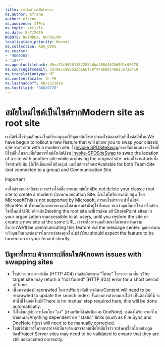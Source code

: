 ```yaml
---
title: สมัยใหม่ไซต์เป็นไซต์ราก
ms.author: efrene
author: efrene
ms.audience: ITPro
ms.topic: article
ms.date: 8/7/2019
ROBOTS: NOINDEX, NOFOLLOW
localization_priority: Normal
ms.collection: Adm_O365
ms.custom:
- "9000265"
- "1874"
ms.openlocfilehash: d5ea73c967013822854dbd408d4628d991c90378
ms.sourcegitcommit: cd79ecca88b2cb166f78f44ab8bc4e8136729418
ms.translationtype: MT
ms.contentlocale: th-TH
ms.lasthandoff: 08/23/2019
ms.locfileid: "36620778"
---
```

# <a name="modern-site-as-root-site"></a><span data-ttu-id="b2b75-102">สมัยใหม่ไซต์เป็นไซต์ราก</span><span class="sxs-lookup"><span data-stu-id="b2b75-102">Modern site as root site</span></span>

<span data-ttu-id="b2b75-103">เราได้เริ่มไวร์คุณลักษณะใหม่ที่จะอนุญาตให้คุณสลับไซต์รากของไซต์คลาสสิกกับไซต์สมัยใหม่</span><span class="sxs-lookup"><span data-stu-id="b2b75-103">We have begun to rollout a new feature that will allow you to swap your classic site root site with a modern site.</span></span> <span data-ttu-id="b2b75-104">ใช้[Invoke SPOSiteSwap](https://docs.microsoft.com/powershell/module/sharepoint-online/invoke-spositeswap?view=sharepoint-ps)การสลับตำแหน่งของไซต์ที่มีไซต์อื่นในขณะที่เก็บถาวรไซต์ดั้งเดิม</span><span class="sxs-lookup"><span data-stu-id="b2b75-104">Use [Invoke-SPOSiteSwap](https://docs.microsoft.com/powershell/module/sharepoint-online/invoke-spositeswap?view=sharepoint-ps) to swap the location of a site with another site while archiving the original site.</span></span> <span data-ttu-id="b2b75-105">พร้อมใช้งานสำหรับทั้งไซต์สำหรับทีม (ไม่ได้เชื่อมต่อไปยังกลุ่ม) และไซต์การสื่อสาร</span><span class="sxs-lookup"><span data-stu-id="b2b75-105">Available for both Team Site (not connected to a group) and Communication Site.</span></span> 

>[!Important]
> <span data-ttu-id="b2b75-106">ลบไซต์รากคลาสสิกของการสร้างไซต์สื่อสารแบบสมัยใหม่</span><span class="sxs-lookup"><span data-stu-id="b2b75-106">Do not delete your classic root site to create a modern Communication Site.</span></span> <span data-ttu-id="b2b75-107">นี้จะไม่ได้รับการสนับสนุน โดย Microsoft</span><span class="sxs-lookup"><span data-stu-id="b2b75-107">This is not supported by Microsoft.</span></span> <span data-ttu-id="b2b75-108">การลบไซต์รากจะทำให้ไซต์ SharePoint ทั้งหมดในองค์กรของคุณไม่สามารถเข้าถึงผู้ใช้ทั้งหมด จนกว่าคุณคืนค่าไซต์ หรือสร้างไซต์ใหม่ที่ URL เดียวกัน</span><span class="sxs-lookup"><span data-stu-id="b2b75-108">Deleting the root site will make all SharePoint sites in your organization inaccessible to all users, until you restore the site or create a new site at the same URL.</span></span> <span data-ttu-id="b2b75-109">เราจะสื่อสารคุณลักษณะนี้ผ่านทางข้อความกึ่งกลาง</span><span class="sxs-lookup"><span data-stu-id="b2b75-109">We’ll be communicating this feature via the message center.</span></span> <span data-ttu-id="b2b75-110">คุณควรคาดหวังคุณลักษณะต้องการในการเช่าของคุณในไม่ช้า</span><span class="sxs-lookup"><span data-stu-id="b2b75-110">You should expect the feature to be turned on in your tenant shortly.</span></span>

## <a name="known-issues-with-swapping-sites"></a><span data-ttu-id="b2b75-111">ปัญหาที่ทราบ ด้วยการเปลี่ยนไซต์</span><span class="sxs-lookup"><span data-stu-id="b2b75-111">Known issues with swapping sites</span></span>
- <span data-ttu-id="b2b75-112">ไซต์ปลายทางอาจส่งคืน (HTTP 404) เกิดข้อผิดพลาด "ไม่พบ" ในระยะเวลาสั้น ๆ</span><span class="sxs-lookup"><span data-stu-id="b2b75-112">The target site may return a "not found" (HTTP 404) error for a short period of time.</span></span>
- <span data-ttu-id="b2b75-113">เนื้อหาจะต้องมี recrawled ในการปรับปรุงดัชนีการค้นหา</span><span class="sxs-lookup"><span data-stu-id="b2b75-113">Content will need to be recrawled to update the search index.</span></span> <span data-ttu-id="b2b75-114">ขั้นตอนการด้วยตนเองไม่จำเป็นต้องใช้ที่นี่ จะทำสิ่งนี้โดยอัตโนมัติ</span><span class="sxs-lookup"><span data-stu-id="b2b75-114">There is no manual step required here, this will be done automatically.</span></span>
- <span data-ttu-id="b2b75-115">สิ่งใดขึ้นอยู่กับการเชื่อมโยง "คง" (เช่นแฟ้มที่ซิงค์แฟ้มและ OneNote) จะต้องได้รับการแก้ไขด้วยตนเอง</span><span class="sxs-lookup"><span data-stu-id="b2b75-115">Anything dependent on "static" links (such as File Sync and OneNote files) will need to be manually corrected.</span></span>
- <span data-ttu-id="b2b75-116">ไซต์เซิร์ฟเวอร์โครงการอาจจำเป็นจะต้องตรวจสอบเพื่อให้มั่นใจว่า จะยังคงเชื่อมโยงอย่างถูกต้อง</span><span class="sxs-lookup"><span data-stu-id="b2b75-116">Project Server sites may need to be validated to ensure that they are still associated correctly.</span></span> 
